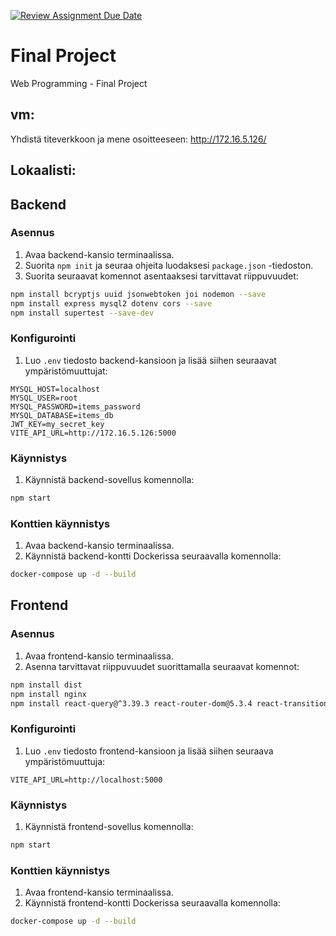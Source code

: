 [![Review Assignment Due Date](https://classroom.github.com/assets/deadline-readme-button-24ddc0f5d75046c5622901739e7c5dd533143b0c8e959d652212380cedb1ea36.svg)](https://classroom.github.com/a/qCtVf2Dd)
# Final Project
Web Programming - Final Project

## vm:
Yhdistä titeverkkoon ja mene osoitteeseen:
http://172.16.5.126/

## Lokaalisti:
## Backend

### Asennus

1. Avaa backend-kansio terminaalissa.
2. Suorita `npm init` ja seuraa ohjeita luodaksesi `package.json` -tiedoston.
3. Suorita seuraavat komennot asentaaksesi tarvittavat riippuvuudet:

```bash
npm install bcryptjs uuid jsonwebtoken joi nodemon --save
npm install express mysql2 dotenv cors --save
npm install supertest --save-dev
```

### Konfigurointi

1. Luo `.env` tiedosto backend-kansioon ja lisää siihen seuraavat ympäristömuuttujat:

```
MYSQL_HOST=localhost
MYSQL_USER=root
MYSQL_PASSWORD=items_password
MYSQL_DATABASE=items_db
JWT_KEY=my_secret_key
VITE_API_URL=http://172.16.5.126:5000
```

### Käynnistys

1. Käynnistä backend-sovellus komennolla:

```bash
npm start
```

### Konttien käynnistys

1. Avaa backend-kansio terminaalissa.
2. Käynnistä backend-kontti Dockerissa seuraavalla komennolla:

```bash
docker-compose up -d --build
```

## Frontend

### Asennus

1. Avaa frontend-kansio terminaalissa.
2. Asenna tarvittavat riippuvuudet suorittamalla seuraavat komennot:

```bash
npm install dist
npm install nginx
npm install react-query@^3.39.3 react-router-dom@5.3.4 react-transition-group@^4.4.5 --save
```

### Konfigurointi

1. Luo `.env` tiedosto frontend-kansioon ja lisää siihen seuraava ympäristömuuttuja:

```
VITE_API_URL=http://localhost:5000
```

### Käynnistys

1. Käynnistä frontend-sovellus komennolla:

```bash
npm start
```

### Konttien käynnistys

1. Avaa frontend-kansio terminaalissa.
2. Käynnistä frontend-kontti Dockerissa seuraavalla komennolla:

```bash
docker-compose up -d --build
```

